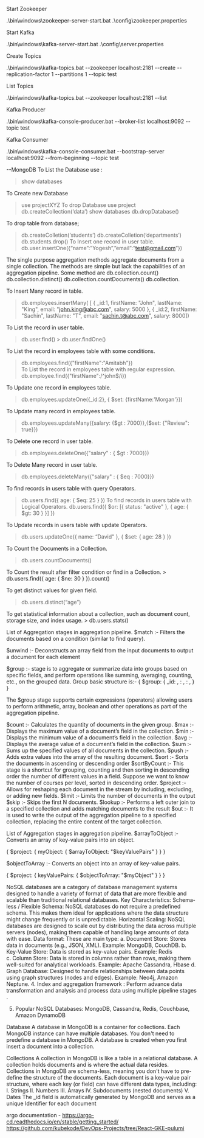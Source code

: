 Start Zookeeper 

.\bin\windows\zookeeper-server-start.bat .\config\zookeeper.properties


Start Kafka 

.\bin\windows\kafka-server-start.bat .\config\server.properties


Create Topics

.\bin\windows\kafka-topics.bat --zookeeper localhost:2181 --create --replication-factor 1 --partitions 1 --topic test


List Topics

.\bin\windows\kafka-topics.bat --zookeeper localhost:2181 --list


Kafka Producer

.\bin\windows\kafka-console-producer.bat --broker-list localhost:9092 --topic test


Kafka Consumer 

.\bin\windows\kafka-console-consumer.bat --bootstrap-server localhost:9092 --from-beginning --topic test



--MongoDB 
To List the Database use : 
> show databases

To Create new Database 
> use projectXYZ
To drop Database 
> use project
> db.createCollection(‘data’)
> show databases
> db.dropDatabase()

To drop table from database;
> db.createColletion(‘students’)
> db.createColletion(‘departments’)			
> db.students.drop()
To Insert one record in user table.
> db.user.insertOne({“name”:”Yogesh”,”email”:”test@gmail.com”})

The single purpose aggregation methods aggregate documents from a single collection. The methods are simple but lack the capabilities of an aggregation pipeline. Some method are
db.collection.count()
db.collection.distinct()
db.collection.countDocuments()
db.collection.

To Insert Many record in table.
> db.employees.insertMany( [    {         _id:1,        firstName: "John",        lastName: "King",        email: "john.king@abc.com",        salary: 5000    },    {         _id:2,        firstName: "Sachin",        lastName: "T",        email: "sachin.t@abc.com",        salary: 8000])


To List the record in user table.
> db.user.find()
 	> db.user.findOne()

To List the record in employees table with some conditions.
> db.employees.find({"firstName":"Amitabh"})	
To List the record in employees table with regular expression.
> db.employee.find({"firstName":/^john$/i})

To Update one record in employees table.
> db.employees.updateOne({_id:2}, { $set: {firstName:'Morgan'}})

To Update many record in employees table.
> db.employees.updateMany({salary: {$gt : 7000}},{$set: {"Review": true}})

To Delete one record in user table.
> db.employees.deleteOne({"salary" : { $gt : 7000}})

To Delete Many record in user table.
> db.employees.deleteMany({"salary" : { $eq : 7000}})	

To find records in users table with query Operators.
> db.users.find({ age: { $eq: 25 } })
To find records in users table with Logical Operators.
> db.users.find({ $or: [{ status: "active" }, { age: { $gt: 30 } }] })

To Update records in users table with update Operators.
> db.users.updateOne({ name: “David" }, { $set: { age: 28 } })

To Count the Documents in a Collection.
> db.users.countDocuments()

To Count the result after filter condition or find in a Collection.
	> db.users.find({ age: { $ne: 30 } }).count()

 To get distinct values for given field.
> db.users.distinct(“age”)

To get statistical information about a collection, such as document count, storage 		size, and index usage.
		> db.users.stats()

  List of Aggregation stages in aggregation pipeline.
$match :- Filters the documents based on a condition (similar to find query).

$unwind :- Deconstructs an array field from the input documents to output a document for each element

$group :- stage is to aggregate or summarize data into groups based on specific fields, and perform operations like summing, averaging, counting, etc., on the grouped data.
Group basic structure is:- 
{ 
  $group: { 
    _id: <expression>, 
    <field1>: <aggregation1>, 
    <field2>: <aggregation2>, 
  }
}

The $group stage supports certain expressions (operators) allowing users to perform arithmetic, array, boolean and other operations as part of the aggregation pipeline.

$count :- Calculates the quantity of documents in the given group.
$max :- Displays the maximum value of a document’s field in the collection.
$min :- Displays the minimum value of a document’s field in the collection.
$avg :- Displays the average value of a document’s field in the collection.
$sum :- Sums up the specified values of all documents in the collection.
$push :- Adds extra values into the array of the resulting document.
$sort :- Sorts the documents in ascending or descending order
$sortByCount :- This stage is a shortcut for grouping, counting and then sorting in descending order the number of different values in a field.
Suppose we want to know the number of courses per level, sorted in descending order.
$project :- Allows for reshaping each document in the stream by including, excluding, or adding new fields.
$limit :- Limits the number of documents in the output
$skip :- Skips the first N documents.
$lookup :- Performs a left outer join to a specified collection and adds matching documents to the result
$out :- It is used to write the output of the aggregation pipeline to a specified collection, replacing the entire content of the target collection.



List of Aggregation stages in aggregation pipeline.
$arrayToObject :- Converts an array of key-value pairs into an object.

{ $project: { myObject: { $arrayToObject: "$keyValuePairs" } } }

$objectToArray :- Converts an object into an array of key-value pairs.


{ $project: { keyValuePairs: { $objectToArray: "$myObject" } } }



NoSQL databases are a category of database management systems designed to handle a variety of format of data that are more flexible and scalable than traditional relational databases.
Key Characteristics:
Schema-less / Flexible Schema: NoSQL databases do not require a predefined schema. This makes them ideal for applications where the data structure might change frequently or is unpredictable.
Horizontal Scaling: NoSQL databases are designed to scale out by distributing the data across multiple servers (nodes), making them capable of handling large amounts of data with ease. 
Data format: These are main type:
	a. Document Store: Stores data in documents (e.g., JSON, XML). 
			Example: MongoDB, CouchDB.
    	b. Key-Value Store: Data is stored as key-value pairs. 
		                   Example: Redis   	
c. Column Store: Data is stored in columns rather than rows, making them well-suited for analytical workloads. 
			Example: Apache Cassandra, Hbase
 	d. Graph Database: Designed to handle relationships between data points using graph structures (nodes and edges). 
			     Example: Neo4j, Amazon Neptune.
4. Index and aggregation framework : Perform advance data transformation and analysis and process  data using multiple pipeline stages .
          
5.  Popular NoSQL Databases: MongoDB, Cassandra, Redis, Couchbase, Amazon DynamoDB


Database
A database in MongoDB is a container for collections. Each MongoDB instance can have multiple databases.
You don't need to predefine a database in MongoDB. A database is created when you first insert a document into a collection.

Collections
A collection in MongoDB is like a table in a relational database. 
A collection holds documents and is where the actual data resides. 
Collections in MongoDB are schema-less, meaning you don't have to pre-define the structure of the documents.
Each document is a key-value pair structure, where each key (or field) can have different data types, including:
       I. Strings
      II. Numbers
      III. Arrays
      IV. Subdocuments (nested documents)
      V. Dates
The _id field is automatically generated by 
MongoDB and serves as a unique Identifier 
for each document

argo documentation - https://argo-cd.readthedocs.io/en/stable/getting_started/
https://github.com/kubekode/DevOps-Projects/tree/React-GKE-pulumi






















